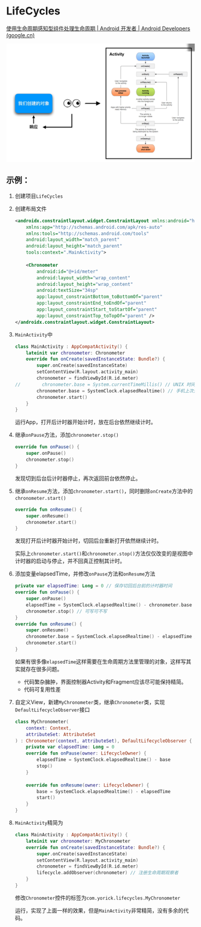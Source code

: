 # LifeCycles

[使用生命周期感知型组件处理生命周期  | Android 开发者  | Android Developers (google.cn)](https://developer.android.google.cn/topic/libraries/architecture/lifecycle)

![image-20221118171304454](./assets/image-20221118171304454.png)

## 示例：

1. 创建项目`LifeCycles`

2. 创建布局文件

   ```xml
   <androidx.constraintlayout.widget.ConstraintLayout xmlns:android="http://schemas.android.com/apk/res/android"
       xmlns:app="http://schemas.android.com/apk/res-auto"
       xmlns:tools="http://schemas.android.com/tools"
       android:layout_width="match_parent"
       android:layout_height="match_parent"
       tools:context=".MainActivity">
   
       <Chronometer
           android:id="@+id/meter"
           android:layout_width="wrap_content"
           android:layout_height="wrap_content"
           android:textSize="34sp"
           app:layout_constraintBottom_toBottomOf="parent"
           app:layout_constraintEnd_toEndOf="parent"
           app:layout_constraintStart_toStartOf="parent"
           app:layout_constraintTop_toTopOf="parent" />
   </androidx.constraintlayout.widget.ConstraintLayout>
   ```

3. `MainActivity`中

   ```kotlin
   class MainActivity : AppCompatActivity() {
       lateinit var chronometer: Chronometer
       override fun onCreate(savedInstanceState: Bundle?) {
           super.onCreate(savedInstanceState)
           setContentView(R.layout.activity_main)
           chronometer = findViewById(R.id.meter)
   //        chronometer.base = System.currentTimeMillis() // UNIX 时间 1970 1 1 0时（格林尼治）至今的毫秒数
           chronometer.base = SystemClock.elapsedRealtime() // 手机上次开机至今的毫秒数，这里就是默认值，不写也行
           chronometer.start()
       }
   }
   ```

   运行App，打开后计时器开始计时，放在后台依然继续计时。

4. 继承`onPause`方法，添加`chronometer.stop()`

   ```kotlin
   override fun onPause() {
       super.onPause()
       chronometer.stop()
   }
   ```

   发现切到后台后计时器停止，再次返回前台依然停止。

5. 继承`onResume`方法，添加`chronometer.start()`，同时删除`onCreate`方法中的`chronometer.start()`

   ```kotlin
   override fun onResume() {
       super.onResume()
       chronometer.start()
   }
   ```

   发现打开后计时器开始计时，切回后台重新打开依然继续计时。

   实际上`chronometer.start()`和`chronometer.stop()`方法仅仅改变的是视图中计时器的启动与停止，并不回真正控制其计时。

6. 添加变量elapsedTime，并修改`onPause`方法和`onResume`方法

   ```kotlin
   private var elapsedTime: Long = 0 // 保存切回后台前的计时器时间
   override fun onPause() {
       super.onPause()
       elapsedTime = SystemClock.elapsedRealtime() - chronometer.base
       chronometer.stop() // 可写可不写
   }
   override fun onResume() {
       super.onResume()
       chronometer.base = SystemClock.elapsedRealtime() - elapsedTime // 将计时器的开始计时点设为当前时间减去保存的切回后台前的计时器时间
       chronometer.start()
   }
   ```

   如果有很多像`elapsedTime`这样需要在生命周期方法里管理的对象，这样写其实就存在很多问题。

   - 代码繁杂臃肿，界面控制器Activity和Fragment应该尽可能保持精简。
   - 代码可复用性差

7. 自定义View，新建`MyChronometer`类，继承`Chronometer`类，实现`DefaultLifecycleObserver`接口

   ```kotlin
   class MyChronometer(
       context: Context,
       attributeSet: AttributeSet
   ) : Chronometer(context, attributeSet), DefaultLifecycleObserver {
       private var elapsedTime: Long = 0
       override fun onPause(owner: LifecycleOwner) {
           elapsedTime = SystemClock.elapsedRealtime() - base
           stop()
       }
   
       override fun onResume(owner: LifecycleOwner) {
           base = SystemClock.elapsedRealtime() - elapsedTime
           start()
       }
   }
   ```

8. `MainActivity`精简为

   ```kotlin
   class MainActivity : AppCompatActivity() {
       lateinit var chronometer: MyChronometer
       override fun onCreate(savedInstanceState: Bundle?) {
           super.onCreate(savedInstanceState)
           setContentView(R.layout.activity_main)
           chronometer = findViewById(R.id.meter)
           lifecycle.addObserver(chronometer) // 注册生命周期观察者
       }
   }
   ```

   修改`Chronometer`控件的标签为`com.yorick.lifecycles.MyChronometer`

   运行，实现了上面一样的效果，但是`MainActivity`非常精简，没有多余的代码。

